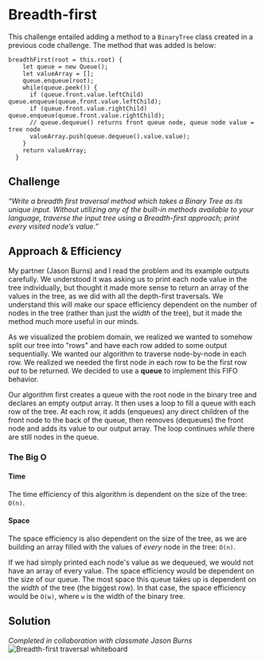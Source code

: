 # Breadth-first
This challenge entailed adding a method to a `BinaryTree` class created in a previous code challenge. The method that was added is below:
```
breadthFirst(root = this.root) {
    let queue = new Queue();
    let valueArray = [];
    queue.enqueue(root);
    while(queue.peek()) {
      if (queue.front.value.leftChild) queue.enqueue(queue.front.value.leftChild);
      if (queue.front.value.rightChild) queue.enqueue(queue.front.value.rightChild);
      // queue.dequeue() returns front queue node, queue node value = tree node
      valueArray.push(queue.dequeue().value.value);
    }
    return valueArray;
  }
```
## Challenge
_“Write a breadth first traversal method which takes a Binary Tree as its unique input. Without utilizing any of the built-in methods available to your language, traverse the input tree using a Breadth-first approach; print every visited node’s value.”_

## Approach & Efficiency
My partner (Jason Burns) and I read the problem and its example outputs carefully. We understood it was asking us to print each node value in the tree individually, but thought it made more sense to return an array of the values in the tree, as we did with all the depth-first traversals. We understand this will make our space efficiency dependent on the number of nodes in the tree (rather than just the _width_ of the tree), but it made the method much more useful in our minds.

As we visualized the problem domain, we realized we wanted to somehow split our tree into "rows" and have each row added to some output sequentially. We wanted our algorithm to traverse node-by-node in each row. We realized we needed the first node _in_ each row to be the first row _out_ to be returned. We decided to use a **queue** to implement this FIFO behavior. 

Our algorithm first creates a queue with the root node in the binary tree and declares an empty output array. It then uses a loop to fill a queue with each row of the tree. At each row, it adds (enqueues) any direct children of the front node to the back of the queue, then removes (dequeues) the front node and adds its value to our output array. The loop continues _while_ there are still nodes in the queue.

### The Big O
#### Time
The time efficiency of this algorithm is dependent on the size of the tree: `O(n)`.
#### Space
The space efficiency is also dependent on the size of the tree, as we are building an array filled with the values of _every_ node in the tree: `O(n)`.

If we had simply printed each node's value as we dequeued, we would not have an array of every value. The space efficiency would be dependent on the size of our queue. The most space this queue takes up is dependent on the _width_ of the tree (the biggest row). In that case, the space efficiency would be `O(w)`, where `w` is the width of the binary tree.

## Solution
_Completed in collaboration with classmate Jason Burns_
![Breadth-first traversal whiteboard](https://i.imgur.com/h5btT6q.jpg)
